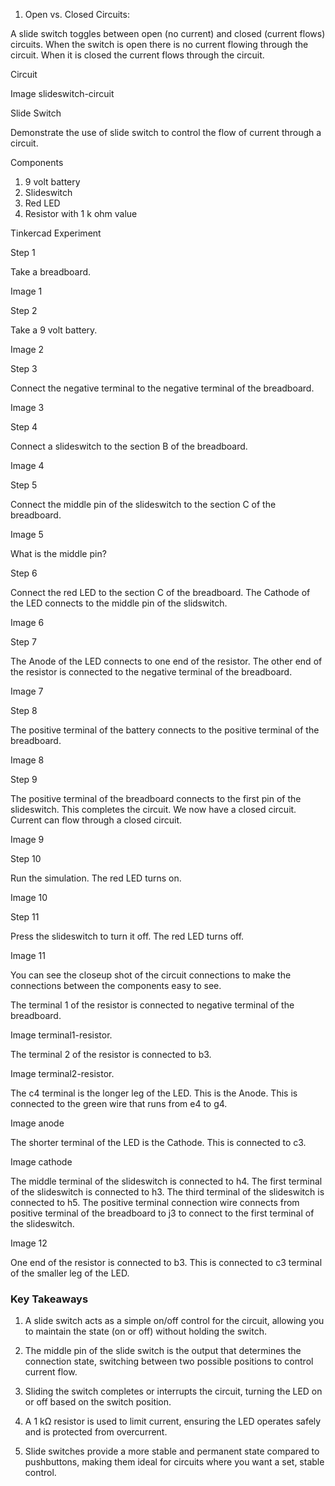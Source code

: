 1. Open vs. Closed Circuits:

A slide switch toggles between open (no current) and closed (current flows) circuits. When the switch is open there is no current flowing through the circuit. When it is closed the current flows through the circuit.

Circuit

Image slideswitch-circuit

Slide Switch

Demonstrate the use of slide switch to control the flow of current through a circuit.

Components

1. 9 volt battery
2. Slideswitch
3. Red LED
4. Resistor with 1 k ohm value

Tinkercad Experiment

Step 1

Take a breadboard.

Image 1

Step 2

Take a 9 volt battery.

Image 2

Step 3

Connect the negative terminal to the negative terminal of the breadboard.

Image 3

Step 4

Connect a slideswitch to the section B of the breadboard.

Image 4

Step 5

Connect the middle pin of the slideswitch to the section C of the breadboard.

Image 5

What is the middle pin?

Step 6

Connect the red LED to the section C of the breadboard. The Cathode of the LED connects to the middle pin of the slidswitch.

Image 6

Step 7

The Anode of the LED connects to one end of the resistor. The other end of the resistor is connected to the negative terminal of the breadboard.

Image 7

Step 8

The positive terminal of the battery connects to the positive terminal of the breadboard.

Image 8

Step 9

The positive terminal of the breadboard connects to the first pin of the slideswitch. This completes the circuit. We now have a closed circuit. Current can flow through a closed circuit.

Image 9

Step 10

Run the simulation. The red LED turns on.

Image 10

Step 11

Press the slideswitch to turn it off. The red LED turns off.

Image 11

You can see the closeup shot of the circuit connections to make the connections between the components easy to see. 

The terminal 1 of the resistor is connected to negative terminal of the breadboard. 

Image terminal1-resistor.

The terminal 2 of the resistor is connected to b3. 

Image terminal2-resistor.

The c4 terminal is the longer leg of the LED. This is the Anode. This is connected to the green wire that runs from e4 to g4.

Image anode

The shorter terminal of the LED is the Cathode. This is connected to c3. 

Image cathode

The middle terminal of the slideswitch is connected to h4. The first terminal of the slideswitch is connected to h3. The third terminal of the slideswitch is connected to h5. The positive terminal connection wire connects from positive terminal of the breadboard to j3 to connect to the first terminal of the slideswitch.

Image 12

One end of the resistor is connected to b3. This is connected to c3 terminal of the smaller leg of the LED. 

### Key Takeaways

1. A slide switch acts as a simple on/off control for the circuit, allowing you to maintain the state (on or off) without holding the switch.

2. The middle pin of the slide switch is the output that determines the connection state, switching between two possible positions to control current flow.

3. Sliding the switch completes or interrupts the circuit, turning the LED on or off based on the switch position.

4. A 1 kΩ resistor is used to limit current, ensuring the LED operates safely and is protected from overcurrent.

5. Slide switches provide a more stable and permanent state compared to pushbuttons, making them ideal for circuits where you want a set, stable control.
